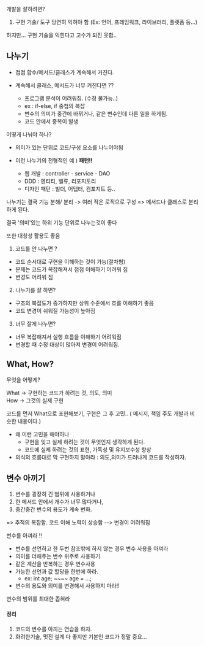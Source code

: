 개발을 잘하려면?

1. 구현 기술/ 도구 당연히 익혀야 함 (Ex: 언어, 프레임워크, 라이브러리, 플랫폼 등...)

하지만... 구현 기술을 익힌다고 고수가 되진 못함..

## 나누기

 - 점점 함수/메서드/클래스가 계속해서 커진다.


 - 계속해서 클래스, 메서드가 너무 커진다면 ??
   - 프로그램 분석이 어려워짐. (수정 불가능..)
   - ex : if-else, if 중첩의 복잡
   - 변수의 의미가 중간에 바뀌거나, 같은 변수인데 다른 일을 하게됨.
   - 코드 안에서 중복이 발생


 어떻게 나눠야 하나? 
  - 의미가 있는 단위로 코드/구성 요소를 나누어야됨


  - 이런 나누기의 전형적인 예 ) **패턴!!**
    - 웹 개발 : controller - service - DAO
    - DDD : 엔티티, 벨류, 리포지토리
    - 디자인 패턴 : 빌더, 어댑터, 컴포지트 등..

나누기는 결국 기능 분해/ 분리 -> 여러 작은 로직으로 구성
=> 메서드나 클래스로 분리 하게 된다.

 결국 '의미'있는 하위 기능 단위로 나누는것이 좋다
 
또한 대칭성 활용도 좋음

1. 코드를 안 나누면 ? 
- 코드 순서대로 구현을 이해하는 것이 가능(절차형)
- 문제는 코드가 복잡해져서 점점 이해하기 어려워 짐
- 변경도 어려워 짐

2. 나누기를 잘 하면?
 - 구조의 복잡도가 증가하지만 상위 수준에서 흐름 이해하기 좋음
 - 코드 변경이 쉬워질 가능성이 높아짐

3. 너무 잘게 나누면?
 - 너무 복잡해져서 실행 흐름을 이해하기 어려워짐
 - 변경할 때 수정 대상이 많아져 변경이 어려워짐.

## What, How?
 무엇을 어떻게?
 
What -> 구현하는 코드가 하려는 것, 의도, 의미  
How -> 그것의 실제 구현

코드를 먼저 What으로 표현해보기, 구현은 그 후 고민.. ( 메시지, 책임 주도 개발과 비슷한 내용이다.)

- 왜 이런 고민을 해야하나
  - 구현을 잊고 실제 하려는 것이 무엇인지 생각하게 된다.
  - 코드에 실제 하려는 것의 표현, 가독성 및 유지보수성 향상
- 의식의 흐름대로 막 구현하지 말아라 : 의도,의미가 드러나게 코드를 작성하자.


## 변수 아끼기

 1. 변수를 굉장히 긴 범위에 사용하거나 
 2. 한 메서드 안에서 개수가 너무 많다거나,
 3. 중간중간 변수의 용도가 계속 변화. 

 => 추적의 복잡함. 코드 이해 노력이 상승함 --> 변경이 어려워짐

변수를 아껴라 !!
 - 변수를 선언하고 한 두번 참조밖에 하지 않는 경우 변수 사용을 아껴라 
 - 의미를 더해주는 변수 위주로 사용하기
 - 같은 계산을 반복하는 경우 변수사용
 - 가능한 선언과 값 할당을 한번에 하라. 
   - ex: int age;  ~~~~  age = ...; 
- 변수의 용도와 의미를 변경해서 사용하지 마라!!

변수의 범위를 최대한 좁혀라 

#### 정리
1. 코드의 변수를 아끼는 연습을 하자.
2. 화려한기술, 멋진 설계 다 좋지만 기본인 코드가 정말 중요...
 